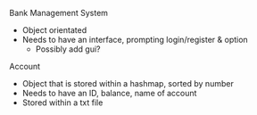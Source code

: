 Bank Management System 
- Object orientated
- Needs to have an interface, prompting login/register & option 
  - Possibly add gui?


Account 
- Object that is stored within a hashmap, sorted by number 
- Needs to have an ID, balance, name of account 
- Stored within a txt file 
